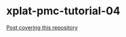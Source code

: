 # xplat-pmc-tutorial-04
[Post covering this repository](http://manixaist.com/coding/game/xplat/2016/TBD.html)



